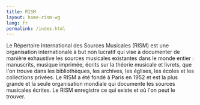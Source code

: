 ```yaml
---
title: RISM
layout: home-rism-wg
lang: fr
permalink: /index.html
---
```


Le Répertoire International des Sources Musicales (RISM) est une organisation internationale à but non lucratif qui vise à documenter de manière exhaustive les sources musicales existantes dans le monde entier : manuscrits, musique imprimée, écrits sur la théorie musicale et livrets, que l'on trouve dans les bibliothèques, les archives, les églises, les écoles et les collections privées. Le RISM a été fondé à Paris en 1952 et est la plus grande et la seule organisation mondiale qui documente les sources musicales écrites. Le RISM enregistre ce qui existe et où l'on peut le trouver.

